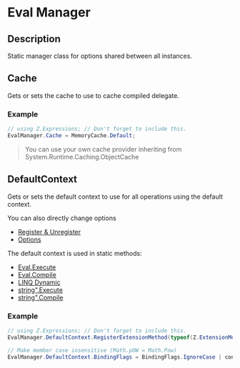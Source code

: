 # Eval Manager

## Description
Static manager class for options shared between all instances.

## Cache
Gets or sets the cache to use to cache compiled delegate.

### Example
```csharp
// using Z.Expressions; // Don't forget to include this.
EvalManager.Cache = MemoryCache.Default;
```

> You can use your own cache provider inheriting from System.Runtime.Caching.ObjectCache

## DefaultContext
Gets or sets the default context to use for all operations using the default context.

You can also directly change options
 - [Register & Unregister](register-unregister)
 - [Options](options)

The default context is used in static methods:
- [Eval.Execute](eval-execute)
- [Eval.Compile](eval-compile)
- [LINQ Dynamic](linq-dynamic)
- [string".Execute](string-extensions#stringexecute)
- [string".Compile](string-extensions#stringcompile)

### Example
```csharp
// using Z.Expressions; // Don't forget to include this.
EvalManager.DefaultContext.RegisterExtensionMethod(typeof(Z.ExtensionMethods))

// Make member case insensitive (Math.pOW = Math.Pow)
EvalManager.DefaultContext.BindingFlags = BindingFlags.IgnoreCase | context.BindingFlags
```


